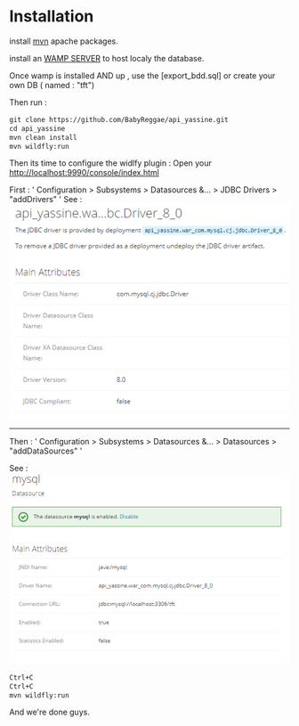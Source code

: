 
# Installation
install [mvn](https://maven.apache.org/install.html) apache packages.

install an [WAMP SERVER](https://www.wampserver.com/) to host localy the database.

Once wamp is installed AND up , use the [export_bdd.sql] or create your own DB ( named : "tft")

Then run : 

```CLI
git clone https://github.com/BabyReggae/api_yassine.git
cd api_yassine
mvn clean install
mvn wildfly:run
```

Then its time to configure the widlfy plugin : 
Open your [http://localhost:9990/console/index.html](http://localhost:9990/console/index.html)


First : ' Configuration > Subsystems > Datasources &... > JDBC Drivers > "addDrivers" '
See : ![WILD_FLY_PLUGIN](wildfly_plugin.PNG) 


_ _ _ _ _ _ _ _ _ _ _ _ _ _ _ _ _  _ _ _ 

Then : 
' Configuration > Subsystems > Datasources &... > Datasources > "addDataSources" '

See : ![WILD_FLY_CONF](wildfly_conf.PNG)

```CLI
Ctrl+C
Ctrl+C
mvn wildfly:run
```

And we're done guys.